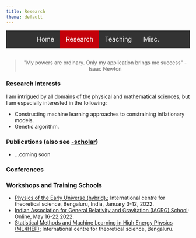 ```yaml
---
title: Research
theme: default
---
```


<style>
    
/* Add a black background color to the top navigation */
.topnav {
  background-color: #333;
  overflow: hidden;
  display:flex;
  justify-content:center;
}

/* Style the links inside the navigation bar */
.topnav a {
  float: left;
  color: #f2f2f2;
  text-align: center;
  padding: 14px 16px;
  text-decoration: none;
  font-size: 17px;
}

/* Change the color of links on hover */
.topnav a:hover {
  background-color: #ddd;
  color: black;
}

/* Add a color to the active/current link */
.topnav a.active {
  background-color: #c4000a;
  color: white;
}
</style>
<div class="topnav">
<div>
  <a href="index.html">Home</a>
  <a class="active" href="res_pub_conf.html">Research</a>
  <a href="teaching.html">Teaching</a>
  <a href="misc.html">Misc.</a>
</div>
</div>
<br>

<link rel="stylesheet" href="https://cdnjs.cloudflare.com/ajax/libs/font-awesome/4.7.0/css/font-awesome.min.css">

> <div align="center"> <p> "My powers are ordinary. Only my application brings me success" - Isaac Newton </p> </div>

### Research Interests

I am intrigued by all domains of the physical and mathematical sciences, but I am especially interested in the following:

- Constructing machine learning approaches to constraining inflationary models.
- Genetic algorithm.
  
### Publications (also see [<i class="fa fa-google fa-1x"></i>-scholar])

- ...coming soon
  
### Conferences


### Workshops and Training Schools
- [Physics of the Early Universe (hybrid),](https://www.icts.res.in/program/peu2022); International centre for theoretical science, Bengaluru, India, January 3-12, 2022.
- [Indian Association for General Relativity and Gravitation (IAGRG) School](https://sites.google.com/iitgn.ac.in/iagrgschool2022);  Online, May 16-22,2022.
- [Statistical Methods and Machine Learning in High Energy Physics (ML4HEP)](https://www.icts.res.in/program/ML4HEP); International centre for theoretical science, Bengaluru.


[<i class="fa fa-google fa-1x"></i>-scholar]: https://scholar.google.com/citations?hl=en&view_op=list_works&alert_preview_top_rm=2&authuser=2&gmla=AJsN-F6rWGoE7sGF-2nr8CLDhXm_38Ftp_fxX0X6ieV4zVOmsXvQaDZkf6P2HSbFReOJ4TNweS9QakTMbQz0h0yQ-0dhqCcDUmkL28jKTIbk-G91L3hjPyE&user=2OR7h7kAAAAJ
